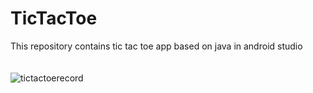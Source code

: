 # TicTacToe
This repository contains tic tac toe app based on java in android studio
<br>
<br>
<br>
![tictactoerecord](https://user-images.githubusercontent.com/71592856/149498536-1ab646e2-30f4-42af-bee1-f2fa36035959.gif)

